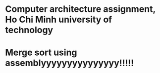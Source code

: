 
<h1> Computer architecture assignment, Ho Chi Minh university of technology<h1>
<p>Merge sort using assemblyyyyyyyyyyyyyyy!!!!!</p>
